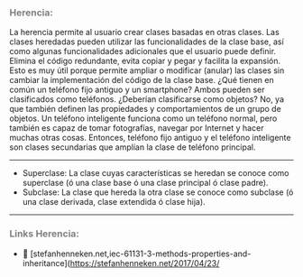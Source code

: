 ### <span style="color:grey">Herencia:</span>

La herencia permite al usuario crear clases basadas en otras clases. Las clases heredadas pueden
utilizar las funcionalidades de la clase base, así como algunas funcionalidades adicionales que el usuario puede
definir. Elimina el código redundante, evita copiar y pegar y facilita la expansión.
Esto es muy útil porque permite ampliar o modificar (anular) las clases sin cambiar la implementación del código de la clase base.
¿Qué tienen en común un teléfono fijo antiguo y un smartphone? Ambos pueden ser
clasificados como teléfonos. ¿Deberían clasificarse como objetos? No, ya que también definen las propiedades
y comportamientos de un grupo de objetos. Un teléfono inteligente funciona como un teléfono normal, pero también es
capaz de tomar fotografías, navegar por Internet y hacer muchas otras cosas. Entonces, teléfono fijo antiguo
y el teléfono inteligente son clases secundarias que amplían la clase de teléfono principal.
***

- Superclase: La clase cuyas características se heredan se conoce como superclase (ó una clase base ó una clase principal ó clase padre). 
- Subclase: La clase que hereda la otra clase se conoce como subclase (ó una clase derivada, clase extendida ó clase hija).
***
### <span style="color:grey">Links Herencia:</span>

- 🔗 [stefanhenneken.net,iec-61131-3-methods-properties-and-inheritance](https://stefanhenneken.net/2017/04/23/